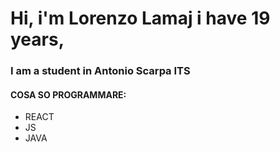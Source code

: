 # Hi, i'm Lorenzo Lamaj i have 19 years, 
### I am a student in Antonio Scarpa ITS

#### COSA SO PROGRAMMARE:

- REACT
- JS
- JAVA